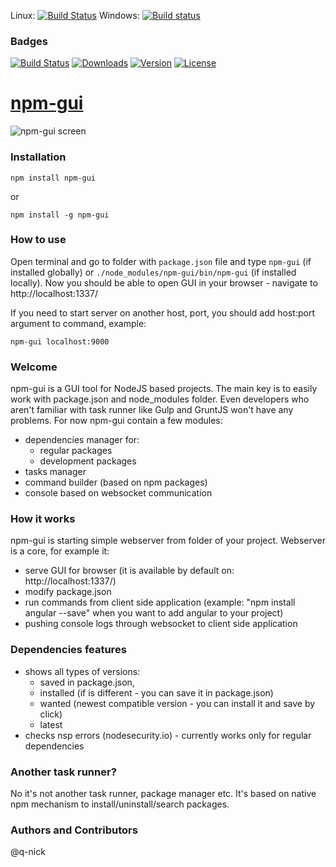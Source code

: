 Linux: [![Build Status](https://travis-ci.org/q-nick/npm-gui.svg)](https://travis-ci.org/q-nick/npm-gui)
Windows: [![Build status](http://img.shields.io/travis/q-nick/npm-gui/master.svg)](https://ci.appveyor.com/project/q-nick/npm-gui)
### Badges
[![Build Status](https://travis-ci.org/npm-gui-base/web-server.svg?branch=master)](https://travis-ci.org/npm-gui-base/web-server) <a href="https://www.npmjs.com/package/npm-gui"><img src="https://img.shields.io/npm/dm/npm-gui.svg" alt="Downloads"></a> <a href="https://www.npmjs.com/package/npm-gui"><img src="https://img.shields.io/npm/v/npm-gui.svg" alt="Version"></a> <a href="https://www.npmjs.com/package/npm-gui"><img src="https://img.shields.io/npm/l/npm-gui.svg" alt="License"></a>
# [npm-gui](http://q-nick.github.io/npm-gui/)
![npm-gui screen](http://q-nick.github.io/npm-gui/030.png)
### Installation
```
npm install npm-gui
```
or
```
npm install -g npm-gui
```

### How to use

Open terminal and go to folder with ```package.json``` file and type ```npm-gui``` (if installed globally) or ```./node_modules/npm-gui/bin/npm-gui``` (if installed locally).
Now you should be able to open GUI in your browser - navigate to http://localhost:1337/

If you need to start server on another host, port, you should add host:port argument to command, example:

```
npm-gui localhost:9000
```

### Welcome
npm-gui is a GUI tool for NodeJS based projects. The main key is to easily work with package.json and node_modules folder. Even developers who aren't familiar with task runner like Gulp and GruntJS won't have any problems.
For now npm-gui contain a few modules:
- dependencies manager for:
    - regular packages
    - development packages
- tasks manager
- command builder (based on npm packages)
- console based on websocket communication

### How it works
npm-gui is starting simple webserver from folder of your project. Webserver is a core, for example it:
- serve GUI for browser (it is available by default on: http://localhost:1337/)
- modify package.json
- run commands from client side application (example: "npm install angular --save" when you want to add angular to your project)
- pushing console logs through websocket to client side application

### Dependencies features
- shows all types of versions:
    - saved in package.json,
    - installed (if is different - you can save it in package.json)
    - wanted (newest compatible version - you can install it and save by click)
    - latest
- checks nsp errors (nodesecurity.io) - currently works only for regular dependencies

### Another task runner?
No it's not another task runner, package manager etc. It's based on native npm mechanism to install/uninstall/search packages.

### Authors and Contributors
@q-nick
